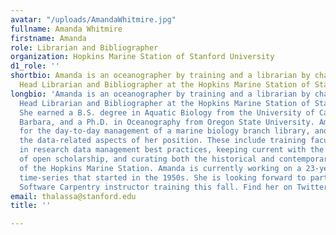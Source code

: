```yaml
---
avatar: "/uploads/AmandaWhitmire.jpg"
fullname: Amanda Whitmire
firstname: Amanda
role: Librarian and Bibliographer
organization: Hopkins Marine Station of Stanford University
d1_role: ''
shortbio: Amanda is an oceanographer by training and a librarian by chance. She is
  Head Librarian and Bibliographer at the Hopkins Marine Station of Stanford University.
longbio: 'Amanda is an oceanographer by training and a librarian by chance. She is
  Head Librarian and Bibliographer at the Hopkins Marine Station of Stanford University.
  She earned a B.S. degree in Aquatic Biology from the University of California, Santa
  Barbara, and a Ph.D. in Oceanography from Oregon State University. Amanda is responsible
  for the day-to-day management of a marine biology branch library, and most enjoys
  the data-related aspects of her position. These include training faculty and students
  in research data management best practices, keeping current with the ways and means
  of open scholarship, and curating both the historical and contemporary data collections
  of the Hopkins Marine Station. Amanda is currently working on a 23-year oceanographic
  time-series that started in the 1950s. She is looking forward to participating in
  Software Carpentry instructor training this fall. Find her on Twitter: @AWhitTwit'
email: thalassa@stanford.edu
title: ''

---
```

